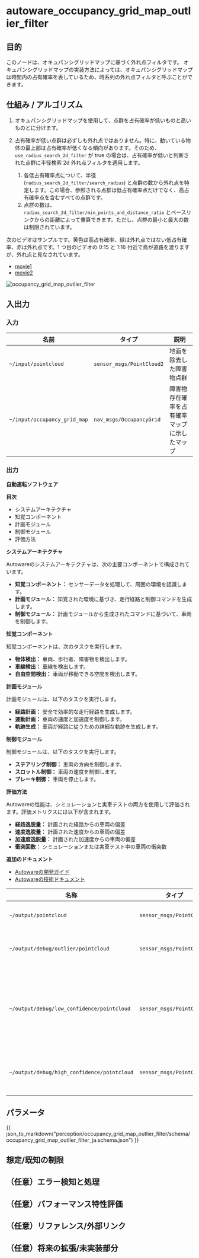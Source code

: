 # autoware_occupancy_grid_map_outlier_filter

## 目的

このノードは、オキュパンシグリッドマップに基づく外れ点フィルタです。
オキュパンシグリッドマップの実装方法によっては、オキュパンシグリッドマップは時間内の占有確率を表しているため、時系列の外れ点フィルタと呼ぶことができます。

## 仕組み / アルゴリズム

1. オキュパンシグリッドマップを使用して、点群を占有確率が低いものと高いものとに分けます。

2. 占有確率が低い点群は必ずしも外れ点ではありません。特に、動いている物体の最上部は占有確率が低くなる傾向があります。そのため、`use_radius_search_2d_filter` が true の場合は、占有確率が低いと判断された点群に半径検索 2d 外れ点フィルタを適用します。
   1. 各低占有確率点について、半径 (`radius_search_2d_filter/search_radius`) と点群の数から外れ点を特定します。この場合、参照される点群は低占有確率点だけでなく、高占有確率点を含むすべての点群です。
   2. 点群の数は、`radius_search_2d_filter/min_points_and_distance_ratio` とベースリンクからの距離によって乗算できます。ただし、点群の最小と最大の数は制限されています。

次のビデオはサンプルです。黄色は高占有確率、緑は外れ点ではない低占有確率、赤は外れ点です。1 つ目のビデオの 0:15 と 1:16 付近で鳥が道路を渡りますが、外れ点と見なされています。

- [movie1](https://www.youtube.com/watch?v=hEVv0LaTpP8)
- [movie2](https://www.youtube.com/watch?v=VaHs1CdLcD0)

![occupancy_grid_map_outlier_filter](./image/occupancy_grid_map_outlier_filter.drawio.svg)

## 入出力

### 入力

| 名前 | タイプ | 説明 |
|---|---|---|
| `~/input/pointcloud` | `sensor_msgs/PointCloud2` | 地面を除去した障害物点群 |
| `~/input/occupancy_grid_map` | `nav_msgs/OccupancyGrid` | 障害物存在確率を占有確率マップに示したマップ |

### 出力

**自動運転ソフトウェア**

**目次**

* システムアーキテクチャ
* 知覚コンポーネント
* 計画モジュール
* 制御モジュール
* 評価方法

**システムアーキテクチャ**

Autowareのシステムアーキテクチャは、次の主要コンポーネントで構成されています。

* **知覚コンポーネント：** センサーデータを処理して、周囲の環境を認識します。
* **計画モジュール：** 知覚された環境に基づき、走行経路と制御コマンドを生成します。
* **制御モジュール：** 計画モジュールから生成されたコマンドに基づいて、車両を制御します。

**知覚コンポーネント**

知覚コンポーネントは、次のタスクを実行します。

* **物体検出：** 車両、歩行者、障害物を検出します。
* **車線検出：** 車線を検出します。
* **自由空間検出：** 車両が移動できる空間を検出します。

**計画モジュール**

計画モジュールは、以下のタスクを実行します。

* **経路計画：** 安全で効率的な走行経路を生成します。
* **運動計画：** 車両の速度と加速度を制御します。
* **軌跡生成：** 車両が経路に従うための詳細な軌跡を生成します。

**制御モジュール**

制御モジュールは、以下のタスクを実行します。

* **ステアリング制御：** 車両の方向を制御します。
* **スロットル制御：** 車両の速度を制御します。
* **ブレーキ制御：** 車両を停止します。

**評価方法**

Autowareの性能は、シミュレーションと実車テストの両方を使用して評価されます。評価メトリクスには以下が含まれます。

* **経路逸脱量：** 計画された経路からの車両の偏差
* **速度逸脱量：** 計画された速度からの車両の偏差
* **加速度逸脱量：** 計画された加速度からの車両の偏差
* **衝突回数：** シミュレーションまたは実車テスト中の車両の衝突数

**追加のドキュメント**

* [Autowareの開発ガイド](https://github.com/autowarefoundation/autoware/blob/master/docs/development_guide.md)
* [Autowareの技術ドキュメント](https://github.com/autowarefoundation/autoware/blob/master/docs/technical_docs.md)

| 名称                                          | タイプ                      | 説明                                                                                                                |
| ------------------------------------------- | ------------------------- | -------------------------------------------------------------------------------------------------------------------- |
| `~/output/pointcloud`                       | `sensor_msgs/PointCloud2` | 異常値が除去された点群                                                                                            |
| `~/output/debug/outlier/pointcloud`         | `sensor_msgs/PointCloud2` | 異常値として削除された点群                                                                                          |
| `~/output/debug/low_confidence/pointcloud`  | `sensor_msgs/PointCloud2` | 点群マップ内の占有確率が低い点群（ただし、異常値とは見なされない）                                              |
| `~/output/debug/high_confidence/pointcloud` | `sensor_msgs/PointCloud2` | 点群マップ内の占有確率が高い点群 trajectory                                                                |

## パラメータ

{{ json_to_markdown("perception/occupancy_grid_map_outlier_filter/schema/occupancy_grid_map_outlier_filter_ja.schema.json") }}

## 想定/既知の制限

## （任意）エラー検知と処理

## （任意）パフォーマンス特性評価

## （任意）リファレンス/外部リンク

## （任意）将来の拡張/未実装部分

